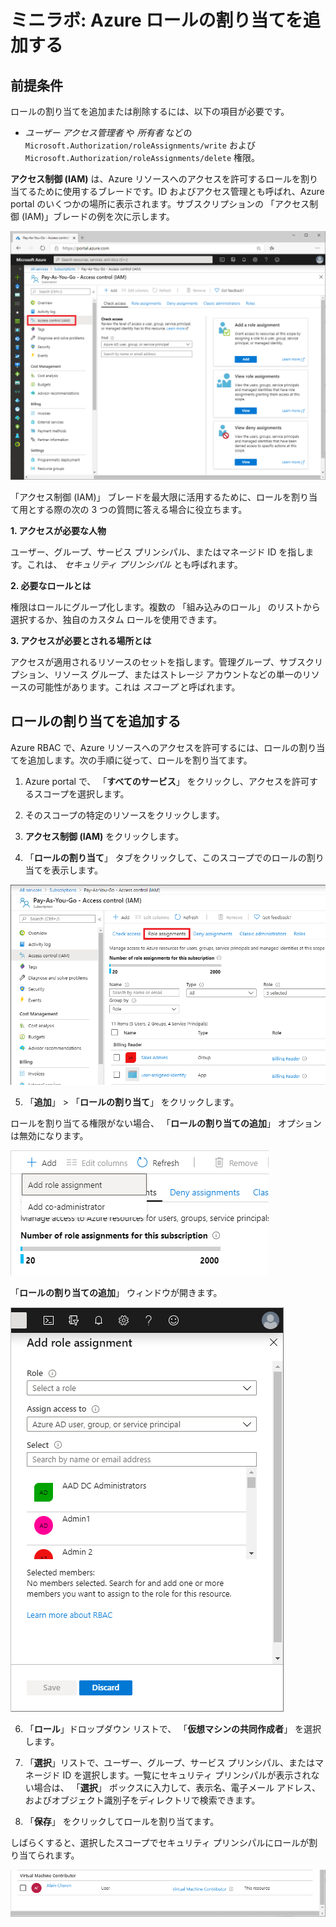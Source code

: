 ﻿# ミニラボ: Azure ロールの割り当てを追加する 

## 前提条件

ロールの割り当てを追加または削除するには、以下の項目が必要です。

* *ユーザー アクセス管理者* や *所有者* などの ```Microsoft.Authorization/roleAssignments/write``` および ```Microsoft.Authorization/roleAssignments/delete``` 権限。


**アクセス制御 (IAM)** は、Azure リソースへのアクセスを許可するロールを割り当てるために使用するブレードです。ID およびアクセス管理とも呼ばれ、Azure portal のいくつかの場所に表示されます。サブスクリプションの 「アクセス制御 (IAM)」ブレードの例を次に示します。

![サブスクリプションのアクセス制御 (IAM) ブレード](../../Linked_Image_Files/demo_RBAC_image1.png)

「アクセス制御 (IAM)」 ブレードを最大限に活用するために、ロールを割り当て用とする際の次の 3 つの質問に答える場合に役立ちます。

**1. アクセスが必要な人物**

ユーザー、グループ、サービス プリンシパル、またはマネージド ID を指します。これは、 *セキュリティ プリンシパル* とも呼ばれます。

**2. 必要なロールとは**

権限はロールにグループ化します。複数の 「組み込みのロール」 のリストから選択するか、独自のカスタム ロールを使用できます。

**3. アクセスが必要とされる場所とは**

アクセスが適用されるリソースのセットを指します。管理グループ、サブスクリプション、リソース グループ、またはストレージ アカウントなどの単一のリソースの可能性があります。これは *スコープ* と呼ばれます。 

## ロールの割り当てを追加する

Azure RBAC で、Azure リソースへのアクセスを許可するには、ロールの割り当てを追加します。次の手順に従って、ロールを割り当てます。

1. Azure portal で、 「**すべてのサービス**」 をクリックし、アクセスを許可するスコープを選択します。 

2. そのスコープの特定のリソースをクリックします。

3. **アクセス制御 (IAM)** をクリックします。

4. 「**ロールの割り当て**」 タブをクリックして、このスコープでのロールの割り当てを表示します。 

![アクセス制御 (IAM) とロールの割り当てタブ](../../Linked_Image_Files/demo_RBAC_image2.png)

5. 「**追加**」 > 「**ロールの割り当て**」 をクリックします。

ロールを割り当てる権限がない場合、 「**ロールの割り当ての追加**」 オプションは無効になります。

![メニューを追加](../../Linked_Image_Files/demo_RBAC_image3.png)

「**ロールの割り当ての追加**」 ウィンドウが開きます。 

![ロールの割り当てウィンドウを追加する](../../Linked_Image_Files/demo_RBAC_image4.png)

6. 「**ロール**」ドロップダウン リストで、 「**仮想マシンの共同作成者**」 を選択します。

7. 「**選択**」リストで、ユーザー、グループ、サービス プリンシパル、またはマネージド ID を選択します。一覧にセキュリティ プリンシパルが表示されない場合は、 「**選択**」 ボックスに入力して、表示名、電子メール アドレス、およびオブジェクト識別子をディレクトリで検索できます。 

8. 「**保存**」 をクリックしてロールを割り当てます。

しばらくすると、選択したスコープでセキュリティ プリンシパルにロールが割り当てられます。

![保存されたロールの割り当てを追加](../../Linked_Image_Files/demo_RBAC_image5.png)

 
